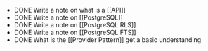 - DONE Write a note on what is a [[API]]
- DONE Write a note on [[PostgreSQL]]
- DONE Write a note on [[PostgreSQL RLS]]
- DONE Write a note on [[PostgreSQL FTS]]
- DONE What is the [[Provider Pattern]] get a basic understanding